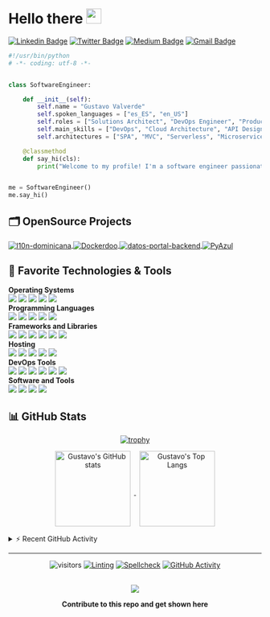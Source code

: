 # Hello there <img src="https://media.giphy.com/media/hvRJCLFzcasrR4ia7z/giphy.gif" width="30px">

[![Linkedin Badge](https://img.shields.io/badge/-gustavovalverde-blue?style=flat&logo=Linkedin&logoColor=white&link=https://www.linkedin.com/in/gustavovalverde/)](https://www.linkedin.com/in/gustavovalverde/)
[![Twitter Badge](https://img.shields.io/badge/-@gustavovalverde-1ca0f1?style=flat&labelColor=1ca0f1&logo=twitter&logoColor=white&link=https://twitter.com/gustavovalverde)](https://twitter.com/intent/follow?original_referer=https%3A%2F%2Fgithub.com%2Fgustavovalverder&screen_name=gustavovalverde)
[![Medium Badge](https://img.shields.io/badge/-@gustavo_valverde-000000?style=flat&labelColor=000000&logo=Medium&link=https://medium.com/@gustavo_valverde)](https://medium.com/@gustavo_valverde)
[![Gmail Badge](https://img.shields.io/badge/-gvalverde02-c14438?style=flat&logo=Gmail&logoColor=white&link=mailto:gvalverde02@gmail.com)](mailto:gvalverde02@gmail.com)

```python
#!/usr/bin/python
# -*- coding: utf-8 -*-


class SoftwareEngineer:

    def __init__(self):
        self.name = "Gustavo Valverde"
        self.spoken_languages = ["es_ES", "en_US"]
        self.roles = ["Solutions Architect", "DevOps Engineer", "Product Manager"]
        self.main_skills = ["DevOps", "Cloud Architecture", "API Design", "Management"]
        self.architectures = ["SPA", "MVC", "Serverless", "Microservices"]

    @classmethod
    def say_hi(cls):
        print("Welcome to my profile! I'm a software engineer passionate about open-source.")


me = SoftwareEngineer()
me.say_hi()

```

## 🗂️ OpenSource Projects

<a href="https://github.com/indexa-git/l10n-dominicana">
  <img align="center" src="https://github-readme-stats.vercel.app/api/pin/?username=indexa-git&repo=l10n-dominicana&show_icons=true" alt="l10n-dominicana" />
</a>

<a href="https://github.com/iterativo-git/dockerdoo">
  <img align="center" src="https://github-readme-stats.vercel.app/api/pin/?username=iterativo-git&repo=dockerdoo&show_icons=true" alt="Dockerdoo" />
</a>

<a href="https://github.com/opticrd/datos-portal-backend">
  <img align="center" src="https://github-readme-stats.vercel.app/api/pin/?username=opticrd&repo=datos-portal-backend&show_icons=true" alt="datos-portal-backend" />
</a>

<a href="https://github.com/indexa-git/pyazul">
  <img align="center" src="https://github-readme-stats.vercel.app/api/pin/?username=indexa-git&repo=pyazul&show_icons=true" alt="PyAzul" />
</a>

## 🔧 Favorite Technologies & Tools

**Operating Systems**<br>
![](https://img.shields.io/badge/-Debian-informational?style=flat&logo=debian&logoColor=white&color=A81D33)
![](https://img.shields.io/badge/-Linux-informational?style=flat&logo=linux&logoColor=white&color=FCC624)
![](https://img.shields.io/badge/-Arch_Linux-informational?style=flat&logo=arch-linux&logoColor=white&color=1793D1)
![](https://img.shields.io/badge/-Windows-informational?style=flat&logo=windows&logoColor=white&color=0078D6)
![](https://img.shields.io/badge/-MacOS-informational?style=flat&logo=macos&logoColor=white&color=000000)
<br>
**Programming Languages**<br>
![](https://img.shields.io/badge/-JavaScript-informational?style=flat&logo=javascript&logoColor=white&color=F7DF1E)
![](https://img.shields.io/badge/-Python-informational?style=flat&logo=python&logoColor=white&color=3776AB)
![](https://img.shields.io/badge/-GNU_Bash-informational?style=flat&logo=gnu-bash&logoColor=white&color=4EAA25)
![](https://img.shields.io/badge/-NodeJS-informational?style=flat&logo=Node.js&logoColor=white&color=43853d)
![](https://img.shields.io/badge/-Markdown-informational?style=flat&logo=markdown&logoColor=white&color=000000)
<br>
**Frameworks and Libraries**<br>
![](https://img.shields.io/badge/-NestJS-informational?style=flat&logo=nestjs&logoColor=white&color=EA2845)
![](https://img.shields.io/badge/-React-informational?style=flat&logo=react&logoColor=white&color=61DAFB)
![](https://img.shields.io/badge/-Django-informational?style=flat&logo=django&logoColor=white&color=092E20)
![](https://img.shields.io/badge/-Odoo-informational?style=flat&logo=odoo&logoColor=white&color=714B67)
![](https://img.shields.io/badge/-Material-informational?style=flat&logo=material-design&logoColor=white&color=757575)
![](https://img.shields.io/badge/-Next.js-informational?style=flat&logo=next.js&logoColor=white&color=000000)
<br>
**Hosting**<br>
![](https://img.shields.io/badge/-Google_Cloud_Platform-informational?style=flat&logo=google-cloud&logoColor=white&color=2496ED)
![](https://img.shields.io/badge/-OVH-informational?style=flat&logo=ovh&logoColor=white&color=123F6D)
![](https://img.shields.io/badge/-Amazon_Web_Services-informational?style=flat&logo=amazon-aws&logoColor=white&color=232F3E)
![](https://img.shields.io/badge/-Github_Pages-informational?style=flat&logo=github&logoColor=white&color=222222)
![](https://img.shields.io/badge/-Vercel-informational?style=flat&logo=vercel&logoColor=white&color=000000)
<br>
**DevOps Tools**<br>
![](https://img.shields.io/badge/-Jenkins-informational?style=flat&logo=jenkins&color=D24939)
![](https://img.shields.io/badge/-Gitlab-informational?style=flat&logo=gitlab&color=FCA121)
![](https://img.shields.io/badge/-Docker-informational?style=flat&logo=docker&logoColor=white&color=2496ED)
![](https://img.shields.io/badge/-Github_Actions-informational?style=flat&logo=github-actions&logoColor=white&color=2088FF)
![](https://img.shields.io/badge/-Travis_CI-informational?style=flat&logo=travis-ci&logoColor=white&color=3EAAAF)
![](https://img.shields.io/badge/-Terraform-informational?style=flat&logo=terraform&logoColor=white&color=7B42BC)
<br>
**Software and Tools**<br>
![](https://img.shields.io/badge/-Git-informational?style=flat&logo=git&logoColor=white&color=F05032)
![](https://img.shields.io/badge/-VS_Code-informational?style=flat&logo=visual-studio-code&logoColor=white&color=007ACC)
![](https://img.shields.io/badge/-Kubernetes-informational?style=flat&logo=kubernetes&logoColor=white&color=326CE5)
![](https://img.shields.io/badge/-PostgreSQL-informational?style=flat&logo=postgresql&logoColor=white&color=4169E1)

## 📊 GitHub Stats

<div align="center">

  [![trophy](https://github-profile-trophy.vercel.app/?username=gustavovalverde&theme=flat&&column=4&margin-w=15&margin-h=15)](https://github.com/ryo-ma/github-profile-trophy)

</div>

<div align="center">
  <a href="https://github.com/anuraghazra/github-readme-stats">
    <img align="center" height="150px" style="margin:0px 7px 15px 7px;" src="https://github-readme-stats.vercel.app/api?username=gustavovalverde&count_private=true&show_icons=true&include_all_commits=true" alt="Gustavo's GitHub stats" />
  </a>

  <a href="https://github.com/anuraghazra/github-readme-stats">
    <img align="center" height="150px" style="margin:0px 7px 15px 7px;" src="https://github-readme-stats.vercel.app/api/top-langs/?username=gustavovalverde&layout=compact&langs_count=8" alt="Gustavo's Top Langs" />
  </a>
</div>

<details>
  <summary>⚡ Recent GitHub Activity</summary>
<div>
<a href="https://github.com/ashutosh00710/github-readme-activity-graph"><img style="margin:15px 7px 15px 7px;" src="https://denvercoder1-activity-graph.herokuapp.com/graph/?username=GustavoValverde&bg_color=1F222E&color=F8D866&line=F85D7F&point=FFFFFF&hide_border=true" alt="GustavoValverde's Activity Graph" /></a>
</div>
<!--START_SECTION:activity-->
1. 🗣 Commented on [#2803](https://github.com/kubernetes-sigs/kustomize/issues/2803) in [kubernetes-sigs/kustomize](https://github.com/kubernetes-sigs/kustomize)
2. 🗣 Commented on [#5873](https://github.com/ZcashFoundation/zebra/issues/5873) in [ZcashFoundation/zebra](https://github.com/ZcashFoundation/zebra)
3. 💪 Opened PR [#5874](https://github.com/ZcashFoundation/zebra/pull/5874) in [ZcashFoundation/zebra](https://github.com/ZcashFoundation/zebra)
4. 🗣 Commented on [#5873](https://github.com/ZcashFoundation/zebra/issues/5873) in [ZcashFoundation/zebra](https://github.com/ZcashFoundation/zebra)
5. 🗣 Commented on [#5819](https://github.com/ZcashFoundation/zebra/issues/5819) in [ZcashFoundation/zebra](https://github.com/ZcashFoundation/zebra)
6. 💪 Opened PR [#5873](https://github.com/ZcashFoundation/zebra/pull/5873) in [ZcashFoundation/zebra](https://github.com/ZcashFoundation/zebra)
7. ❗️ Closed issue [#5869](https://github.com/ZcashFoundation/zebra/issues/5869) in [ZcashFoundation/zebra](https://github.com/ZcashFoundation/zebra)
8. 🗣 Commented on [#5869](https://github.com/ZcashFoundation/zebra/issues/5869) in [ZcashFoundation/zebra](https://github.com/ZcashFoundation/zebra)
9. 🗣 Commented on [#5819](https://github.com/ZcashFoundation/zebra/issues/5819) in [ZcashFoundation/zebra](https://github.com/ZcashFoundation/zebra)
10. 💪 Opened PR [#5779](https://github.com/ZcashFoundation/zebra/pull/5779) in [ZcashFoundation/zebra](https://github.com/ZcashFoundation/zebra)
<!--END_SECTION:activity-->
</details>

---

<div align="center">

![visitors](https://visitor-badge.laobi.icu/badge?page_id=gustavovalverde.gustavovalverde)
[![Linting](https://github.com/gustavovalverde/gustavovalverde/actions/workflows/lint.yaml/badge.svg)](https://github.com/gustavovalverde/gustavovalverde/actions/workflows/lint.yaml)
[![Spellcheck](https://github.com/gustavovalverde/gustavovalverde/actions/workflows/spellcheck.yaml/badge.svg)](https://github.com/gustavovalverde/gustavovalverde/actions/workflows/spellcheck.yaml)
[![GitHub Activity](https://github.com/gustavovalverde/gustavovalverde/actions/workflows/update-activity.yaml/badge.svg)](https://github.com/gustavovalverde/gustavovalverde/actions/workflows/update-activity.yaml)

<br>

<a href = "https://github.com/gustavovalverde/gustavovalverde/graphs/contributors">
<img src = "https://contrib.rocks/image?repo=gustavovalverde/gustavovalverde"/>
</a>

**Contribute to this repo and get shown here**

</div>
